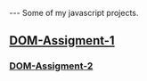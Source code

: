 --- Some of my javascript projects.


## [DOM-Assigment-1](https://kadirizm1907.github.io/Js_documents/Javascript_assigments/dom-assigment-1/index.html)

### [DOM-Assigment-2](https://kadirizm1907.github.io/Js_documents/Javascript_assigments/dom-assigment-2/index.html)

